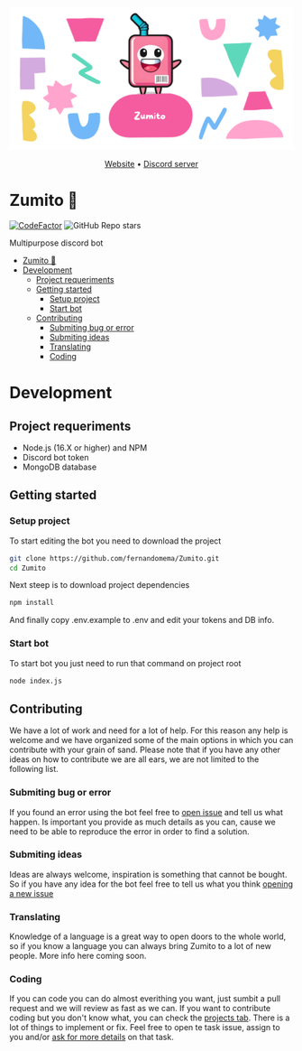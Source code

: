 ![Zumito banner](/assets/images/banner.png?raw=true)
<div align="center">
 <a href="https://zumito.ga">Website</a> 
 •
 <a href="https://discord.gg/EwEhgKCmSy">Discord server</a> 
</div>
 
# Zumito 🧃
[![CodeFactor](https://www.codefactor.io/repository/github/fernandomema/zumito/badge)](https://www.codefactor.io/repository/github/fernandomema/zumito)
![GitHub Repo stars](https://img.shields.io/github/stars/fernandomema/zumito)

Multipurpose discord bot
- [Zumito 🧃](#zumito---)
- [Development](#development)
  * [Project requeriments](#project-requeriments)
  * [Getting started](#getting-started)
    + [Setup project](#setup-project)
    + [Start bot](#start-bot)
  * [Contributing](#contributing)
    + [Submiting bug or error](#submiting-bug-or-error)
    + [Submiting ideas](#submiting-ideas)
    + [Translating](#translating)
    + [Coding](#coding)


# Development
## Project requeriments
* Node.js (16.X or higher) and NPM
* Discord bot token
* MongoDB database

## Getting started
### Setup project
To start editing the bot you need to download the project
```bash
git clone https://github.com/fernandomema/Zumito.git
cd Zumito
```
Next steep is to download project dependencies
```bash
npm install
```
And finally copy .env.example to .env and edit your tokens and DB info.

### Start bot
To start bot you just need to run that command on project root
```bash
node index.js
```
## Contributing
We have a lot of work and need for a lot of help. For this reason any help is welcome and we have organized some of the main options in which you can contribute with your grain of sand.
Please note that if you have any other ideas on how to contribute we are all ears, we are not limited to the following list.
### Submiting bug or error
If you found an error using the bot feel free to [open issue](https://github.com/fernandomema/Zumito/issues/new) and tell us what happen.
Is important you provide as much details as you can, cause we need to be able to reproduce the error in order to find a solution.
### Submiting ideas
Ideas are always welcome, inspiration is something that cannot be bought. So if you have any idea for the bot feel free to tell us what you think [opening a new issue](https://github.com/fernandomema/Zumito/issues/new)
### Translating
Knowledge of a language is a great way to open doors to the whole world, so if you know a language you can always bring Zumito to a lot of new people.
More info here coming soon.
### Coding
If you can code you can do almost everithing you want, just sumbit a pull request and we will review as fast as we can.
If you want to contribute coding but you don't know what, you can check the [projects tab](https://github.com/fernandomema/Zumito/projects). There is a lot of things to implement or fix. Feel free to open te task issue, assign to you and/or [ask for more details](https://github.com/fernandomema/Zumito/discussions/new) on that task.
